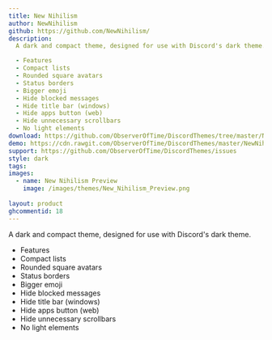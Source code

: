 ```yaml
---
title: New Nihilism
author: NewNihilism
github: https://github.com/NewNihilism/
description:
  A dark and compact theme, designed for use with Discord's dark theme.

  - Features
  - Compact lists
  - Rounded square avatars
  - Status borders
  - Bigger emoji
  - Hide blocked messages
  - Hide title bar (windows)
  - Hide apps button (web)
  - Hide unnecessary scrollbars
  - No light elements
download: https://github.com/ObserverOfTime/DiscordThemes/tree/master/NewNihilism
demo: https://cdn.rawgit.com/ObserverOfTime/DiscordThemes/master/NewNihilism/dist/NewNihilism.theme.css
support: https://github.com/ObserverOfTime/DiscordThemes/issues
style: dark
tags:
images:
  - name: New Nihilism Preview
    image: /images/themes/New_Nihilism_Preview.png
    
layout: product
ghcommentid: 18
---
```

A dark and compact theme, designed for use with Discord's dark theme.

  - Features
  - Compact lists
  - Rounded square avatars
  - Status borders
  - Bigger emoji
  - Hide blocked messages
  - Hide title bar (windows)
  - Hide apps button (web)
  - Hide unnecessary scrollbars
  - No light elements